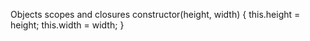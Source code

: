 Objects scopes and closures
    constructor(height, width)
    {
        this.height = height;
        this.width = width;
    }